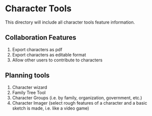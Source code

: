 # Character Tools

This directory will include all character tools feature information.

## Collaboration Features

1. Export characters as pdf
2. Export characters as editable format
3. Allow other users to contribute to characters

## Planning tools

1. Character wizard
2. Family Tree Tool
3. Character Groups (i.e. by family, organization, government, etc.)
4. Character Imager (select rough features of a character and a basic sketch is made, i.e. like a video game)
